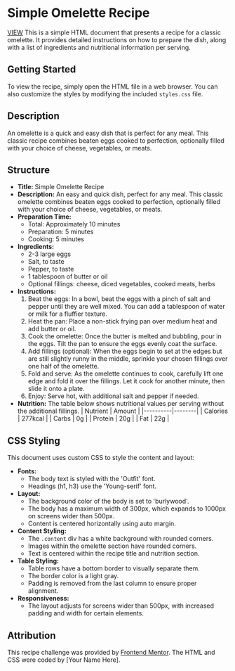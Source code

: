 # Simple Omelette Recipe

[VIEW](https://abmdev86.github.io/recipe-page-main-solution/)
This is a simple HTML document that presents a recipe for a classic omelette. It provides detailed instructions on how to prepare the dish, along with a list of ingredients and nutritional information per serving.

## Getting Started

To view the recipe, simply open the HTML file in a web browser. You can also customize the styles by modifying the included `styles.css` file.

## Description

An omelette is a quick and easy dish that is perfect for any meal. This classic recipe combines beaten eggs cooked to perfection, optionally filled with your choice of cheese, vegetables, or meats.

## Structure

- **Title:** Simple Omelette Recipe
- **Description:** An easy and quick dish, perfect for any meal. This classic omelette combines beaten eggs cooked to perfection, optionally filled with your choice of cheese, vegetables, or meats.
- **Preparation Time:**
  - Total: Approximately 10 minutes
  - Preparation: 5 minutes
  - Cooking: 5 minutes
- **Ingredients:**
  - 2-3 large eggs
  - Salt, to taste
  - Pepper, to taste
  - 1 tablespoon of butter or oil
  - Optional fillings: cheese, diced vegetables, cooked meats, herbs
- **Instructions:**
  1. Beat the eggs: In a bowl, beat the eggs with a pinch of salt and pepper until they are well mixed. You can add a tablespoon of water or milk for a fluffier texture.
  2. Heat the pan: Place a non-stick frying pan over medium heat and add butter or oil.
  3. Cook the omelette: Once the butter is melted and bubbling, pour in the eggs. Tilt the pan to ensure the eggs evenly coat the surface.
  4. Add fillings (optional): When the eggs begin to set at the edges but are still slightly runny in the middle, sprinkle your chosen fillings over one half of the omelette.
  5. Fold and serve: As the omelette continues to cook, carefully lift one edge and fold it over the fillings. Let it cook for another minute, then slide it onto a plate.
  6. Enjoy: Serve hot, with additional salt and pepper if needed.
- **Nutrition:**
  The table below shows nutritional values per serving without the additional fillings.
  | Nutrient | Amount |
  |----------|--------|
  | Calories | 277kcal |
  | Carbs | 0g |
  | Protein | 20g |
  | Fat | 22g |

## CSS Styling

This document uses custom CSS to style the content and layout:

- **Fonts:**
  - The body text is styled with the 'Outfit' font.
  - Headings (h1, h3) use the 'Young-serif' font.
- **Layout:**
  - The background color of the body is set to 'burlywood'.
  - The body has a maximum width of 300px, which expands to 1000px on screens wider than 500px.
  - Content is centered horizontally using auto margin.
- **Content Styling:**
  - The `.content` div has a white background with rounded corners.
  - Images within the omelette section have rounded corners.
  - Text is centered within the recipe title and nutrition section.
- **Table Styling:**
  - Table rows have a bottom border to visually separate them.
  - The border color is a light gray.
  - Padding is removed from the last column to ensure proper alignment.
- **Responsiveness:**
  - The layout adjusts for screens wider than 500px, with increased padding and width for certain elements.

## Attribution

This recipe challenge was provided by [Frontend Mentor](https://www.frontendmentor.io?ref=challenge). The HTML and CSS were coded by [Your Name Here].
